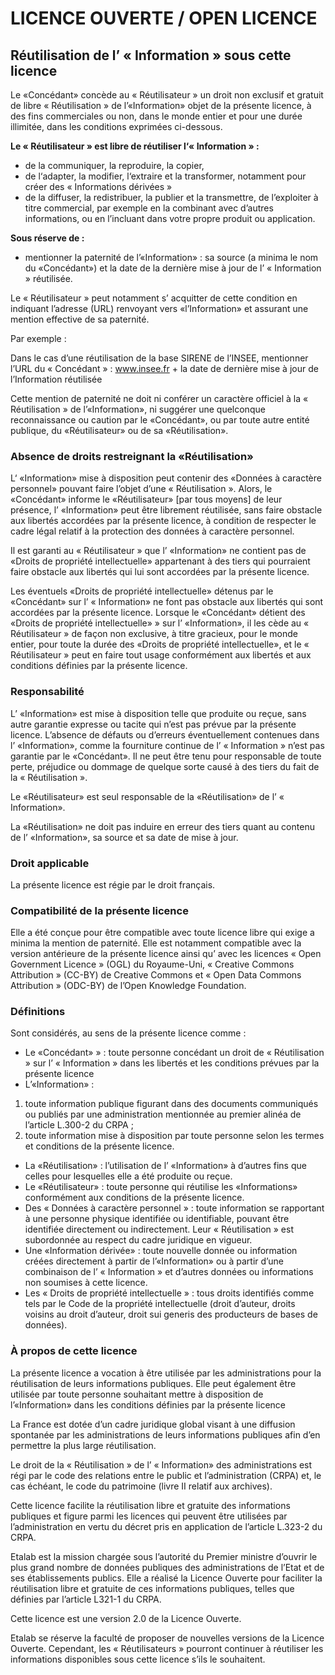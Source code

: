 # LICENCE OUVERTE / OPEN LICENCE

## Réutilisation de l’ « Information » sous  cette licence

Le «Concédant» concède au « Réutilisateur » un droit non exclusif et gratuit de libre  « Réutilisation » de l’«Information» objet de la présente licence, à des fins commerciales ou non, dans le monde entier et pour une durée illimitée, dans les conditions exprimées ci-dessous. 

**Le « Réutilisateur » est libre de réutiliser l‘« Information » :**
- de la communiquer, la reproduire, la copier, 
- de l‘adapter, la modifier, l‘extraire et la transformer, notamment pour créer des « Informations dérivées »
- de la diffuser, la redistribuer, la publier et la transmettre, de l’exploiter à titre commercial, par exemple en la combinant avec d’autres informations, ou en l’incluant dans votre propre produit ou application.

**Sous réserve de :**

- mentionner la paternité de l’«Information» : sa source (a minima le nom du  «Concédant») et la date de la dernière mise à jour de l’ « Information » réutilisée.

Le « Réutilisateur » peut notamment s’ acquitter de cette condition en indiquant l’adresse (URL) renvoyant vers «l’Information» et assurant une mention effective de sa paternité.

Par exemple :

Dans le cas d’une réutilisation de la base SIRENE de l’INSEE, mentionner l’URL du « Concédant » : www.insee.fr + la date de dernière mise à jour de l’Information réutilisée 

Cette mention de paternité ne doit ni conférer un caractère officiel à la « Réutilisation » de l’«Information», ni suggérer une quelconque reconnaissance ou caution par le «Concédant», ou par toute autre entité publique, du «Réutilisateur» ou de sa «Réutilisation».

### Absence de droits restreignant la «Réutilisation»

L‘ «Information» mise à disposition peut contenir des «Données à caractère personnel» pouvant faire l’objet d’une « Réutilisation ». Alors, le «Concédant» informe le «Réutilisateur» [par tous moyens] de leur présence, l’ «Information» peut être librement réutilisée, sans faire obstacle aux libertés accordées par la présente licence, à condition de respecter le cadre légal relatif à la protection des données à caractère personnel.

Il est garanti au « Réutilisateur » que l’ «Information» ne contient pas de «Droits de propriété intellectuelle»  appartenant à des tiers qui pourraient faire obstacle aux libertés qui lui sont accordées par la présente licence.

Les éventuels «Droits de propriété intellectuelle» détenus par le «Concédant» sur l’ « Information» ne font pas obstacle aux libertés qui sont accordées par la présente licence. Lorsque le «Concédant» détient des «Droits de propriété intellectuelle» » sur l’ «Information», il les cède au « Réutilisateur » de façon non exclusive, à titre gracieux, pour le monde entier, pour toute la durée des «Droits de propriété intellectuelle», et le « Réutilisateur »  peut en faire tout usage conformément aux libertés et aux conditions définies par la présente licence.

### Responsabilité

L’ «Information» est mise à disposition telle que produite ou reçue, sans autre garantie expresse ou tacite qui n’est pas prévue par la présente licence. L’absence de défauts ou d’erreurs éventuellement contenues dans l’ «Information», comme la fourniture continue de l’ « Information » n’est pas garantie par le «Concédant». Il ne peut être tenu pour responsable de toute perte, préjudice ou dommage de quelque sorte causé à des tiers du fait de la « Réutilisation ».

Le «Réutilisateur» est seul responsable de la «Réutilisation» de l’ « Information». 

La «Réutilisation» ne doit pas induire en erreur des tiers quant au contenu de l’ «Information», sa source et sa date de mise à jour.


### Droit applicable

La présente licence est régie par le droit français. 

### Compatibilité de la présente licence

Elle a été conçue pour être compatible avec toute licence libre qui exige a minima la mention de paternité. Elle est notamment compatible avec la version antérieure de la présente licence ainsi qu’ avec les licences « Open Government Licence » (OGL) du Royaume-Uni, « Creative Commons Attribution » (CC-BY) de Creative Commons et « Open Data Commons Attribution » (ODC-BY) de l’Open Knowledge Foundation.

### Définitions

Sont considérés, au sens de la présente licence  comme :

- Le «Concédant» » : toute personne concédant un droit de « Réutilisation » sur l’ « Information » dans les libertés et les conditions prévues par la présente licence
- L’«Information» : 
1. toute information publique figurant dans des documents communiqués ou publiés par une administration mentionnée au premier alinéa de l’article L.300-2 du CRPA ;
2. toute information mise à disposition par toute personne selon les termes et conditions de la présente licence.
- La «Réutilisation» : l’utilisation de l’ «Information» à d’autres fins que celles pour lesquelles elle a été produite ou reçue.
- Le «Réutilisateur» : toute personne qui réutilise les «Informations»  conformément aux conditions de la présente licence.
- Des « Données à caractère personnel » : toute information se rapportant à une personne physique identifiée ou identifiable, pouvant être identifiée directement ou indirectement. Leur « Réutilisation » est subordonnée au respect du cadre juridique en vigueur.
- Une «Information dérivée» : toute nouvelle donnée ou information créées directement à partir de l’«Information» ou à partir d’une combinaison  de l’ « Information » et d’autres données ou informations non  soumises à cette licence. 
- Les « Droits de propriété intellectuelle » : tous droits identifiés comme tels par le Code de la propriété intellectuelle (droit d’auteur, droits voisins au droit d’auteur, droit sui generis des producteurs de bases de données). 

### À propos de cette licence

La présente licence a vocation à être utilisée par les administrations pour la réutilisation de leurs informations publiques. Elle peut également être utilisée par toute personne souhaitant mettre à disposition de l’«Information» dans les conditions définies par la présente licence

La France est dotée d’un cadre juridique global visant à une diffusion spontanée par les administrations de leurs informations publiques afin d’en permettre la plus large réutilisation.

Le droit de la « Réutilisation » de l’  « Information» des administrations est régi par le code des relations entre le public et l’administration (CRPA) et, le cas échéant, le code du patrimoine (livre II relatif aux archives).

Cette licence facilite la réutilisation libre et gratuite des informations publiques et figure parmi les licences qui peuvent être utilisées par l’administration en vertu du décret pris en application de l’article L.323-2 du CRPA.

Etalab est la mission chargée sous l’autorité du Premier ministre d’ouvrir le plus grand nombre de données publiques des administrations de l’Etat et de ses établissements publics. Elle a réalisé la Licence Ouverte pour faciliter la réutilisation libre et gratuite de ces informations publiques, telles que définies par l’article L321-1 du CRPA.

Cette licence est une version 2.0 de la Licence Ouverte.

Etalab se réserve la faculté de proposer de nouvelles versions de la Licence Ouverte. Cependant, les « Réutilisateurs » pourront continuer à réutiliser les informations disponibles sous cette licence s’ils le souhaitent.
